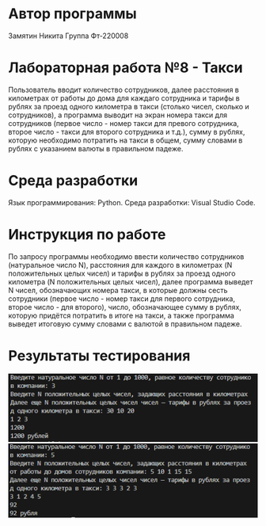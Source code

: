# Автор программы
Замятин Никита
Группа Фт-220008
# Лабораторная работа №8 - Такси
Пользователь вводит количество сотрудников, далее расстояния в километрах от работы до дома для каждаго сотрудника и тарифы в рублях за проезд одного километра в такси (столько чисел, сколько и сотрудников), а программа выводит на экран номера такси для сотрудников (первое число - номер такси для превого сотрудника, второе число - такси для второго сотрудника и т.д.), сумму в рублях, которую необходимо потратить на такси в общем, сумму словами в рублях с указанием валюты в правильном падеже.
# Среда разработки
Язык программирования: Python.
Среда разработки: Visual Studio Code.
# Инструкция по работе
По запросу программы необходимо ввести количество сотрудников (натуральное число N), расстояния для каждого в километрах (N положительных целых чисел) и тарифы в рублях за проезд одного километра (N положительных целых чисел), далее программа выведет N чисел, обозначающих номера такси, в которые должны сесть сотрудники (первое число - номер такси для первого сотрудника, второе число - для второго), число, обозначающее сумму в рублях, которую придётся потратить в итоге на такси, а также программа выведет итоговую сумму словами с валютой в правильном падеже.
# Результаты тестирования
![Тест 1](https://github.com/NikitaZamiatin/lab8/blob/main/scr8-1.png)
![Тест 2](https://github.com/NikitaZamiatin/lab8/blob/main/scr8-2.png)